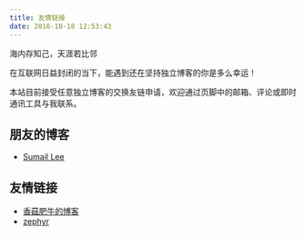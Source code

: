 ```yaml
---
title: 友情链接
date: 2016-10-18 12:53:43
---
```


海内存知己，天涯若比邻

在互联网日益封闭的当下，能遇到还在坚持独立博客的你是多么幸运！

本站目前接受任意独立博客的交换友链申请，欢迎通过页脚中的邮箱、评论或即时通讯工具与我联系。

## 朋友的博客

- [Sumail Lee](http://sumail-lee.com/)

## 友情链接

- [香菇肥牛的博客](https://qing.su/)
- [zephyr](https://zephyr.moe)
